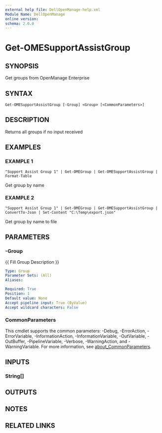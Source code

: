 ```yaml
---
external help file: DellOpenManage-help.xml
Module Name: DellOpenManage
online version:
schema: 2.0.0
---
```


# Get-OMESupportAssistGroup

## SYNOPSIS
Get groups from OpenManage Enterprise

## SYNTAX

```
Get-OMESupportAssistGroup [-Group] <Group> [<CommonParameters>]
```

## DESCRIPTION
Returns all groups if no input received

## EXAMPLES

### EXAMPLE 1
```
"Support Assist Group 1" | Get-OMEGroup | Get-OMESupportAssistGroup | Format-Table
```

Get group by name

### EXAMPLE 2
```
"Support Assist Group 1" | Get-OMEGroup | Get-OMESupportAssistGroup | ConvertTo-Json | Set-Content "C:\Temp\export.json"
```

Get group by name to file

## PARAMETERS

### -Group
{{ Fill Group Description }}

```yaml
Type: Group
Parameter Sets: (All)
Aliases:

Required: True
Position: 1
Default value: None
Accept pipeline input: True (ByValue)
Accept wildcard characters: False
```

### CommonParameters
This cmdlet supports the common parameters: -Debug, -ErrorAction, -ErrorVariable, -InformationAction, -InformationVariable, -OutVariable, -OutBuffer, -PipelineVariable, -Verbose, -WarningAction, and -WarningVariable. For more information, see [about_CommonParameters](http://go.microsoft.com/fwlink/?LinkID=113216).

## INPUTS

### String[]
## OUTPUTS

## NOTES

## RELATED LINKS
